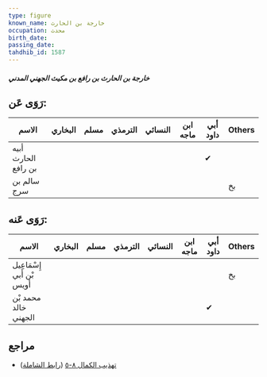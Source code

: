 ```yaml
---
type: figure
known_name: خارجة بن الحارث
occupation: محدث
birth_date:
passing_date:
tahdhib_id: 1587
---
```

##### خارجة بن الحارث بن رافع بن مكيث الجهني المدني

## رَوَى عَن:
| الاسم               | البخاري | مسلم | الترمذي | النسائي | ابن ماجه | أبي داود | Others |
| ------------------- | ------- | ---- | ------- | ------- | -------- | -------- | ------ |
| أبيه الحارث بن رافع |         |      |         |         |          | ✔        |        |
| سالم بن سرج         |         |      |         |         |          |          | بخ     |
## رَوَى عَنه:
| الاسم                     | البخاري | مسلم | الترمذي | النسائي | ابن ماجه | أبي داود | Others |
| ------------------------- | ------- | ---- | ------- | ------- | -------- | -------- | ------ |
| إِسْمَاعِيل بْن أَبي أويس |         |      |         |         |          |          | بخ     |
| محمد بْن خالد الجهني      |         |      |         |         |          | ✔        |        |
## مراجع
- [تهذيب الكمال ٨-٥](obsidian://open?vault=Tahdhib-al-Kamal&file=Figures/١٥٨٧-خارجة%20بن%20الحارث%20بن%20رافع%20بن%20مكيث%20الجهني%20المدني) ([رابط الشاملة](https://shamela.ws/book/3722/3716))